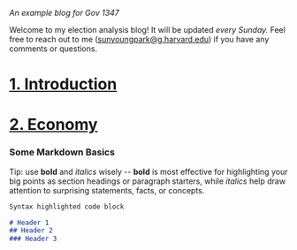 _An example blog for Gov 1347_

Welcome to my election analysis blog! It will be updated *every Sunday.* Feel free to reach out to me ([sunyoungpark@g.harvard.edu](sunyoungpark@g.harvard.edu)) if you have any comments or questions.

# [1. Introduction](posts/01-Intro.md)

# [2. Economy](posts/02-Econ.md)


### Some Markdown Basics

Tip: use **bold** and *italics* wisely -- **bold** is most effective for highlighting your big points as section headings or paragraph starters, while *italics* help draw attention to surprising statements, facts, or concepts. 

```markdown
Syntax highlighted code block

# Header 1
## Header 2
### Header 3

